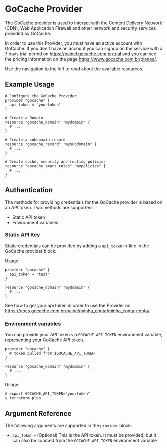 # GoCache Provider

The GoCache provider is used to interact with the Content Delivery Network (CDN), Web Application Firewall and other network and security services provided by GoCache.

In order to use this Provider, you must have an active account with GoCache. If you don't have an account you can signup on the service with a 7 days trial period on https://painel.gocache.com.br/trial and you can see the pricing information on the page https://www.gocache.com.br/planos/.

Use the navigation to the left to read about the available resources.

## Example Usage

```hcl
# Configure the GoCache Provider
provider "gocache" {
  api_token = "yourtoken"
}

# Create a Domain
resource "gocache_domain" "mydomain" {
  # ...
}

# Create a subdomain record
resource "gocache_record" "mysubdomain" {
  # ...
}

# Create cache, security and routing policies
resource "gocache_smart_rules" "mypolicies" {
  # ...
}
```

## Authentication

The methods for providing credentials for the GoCache provider is based on an API token. Two methods are supported:

- Static API token
- Environment variables


### Static API Key

Static credentials can be provided by adding a `api_token` in-line in the GoCache provider block:

Usage:

```hcl
provider "gocache" {
  api_token = "test"
}

resource "gocache_domain" "mydomain" {
  # ...
}
```

See how to get your api token in order to use the Provider on https://docs.gocache.com.br/painel/minha_conta/minha_conta-conta/.


### Environment variables

You can provide your API token via `GOCACHE_API_TOKEN` environment variable, representing your GoCache API token.

```hcl
provider "gocache" {
  # token pulled from $GOCACHE_API_TOKEN
}

resource "gocache_domain" "mydomain" {
  # ...
}
```

Usage:

```
$ export GOCACHE_API_TOKEN="yourtoken"
$ terraform plan
```

## Argument Reference

The following arguments are supported in the `provider` block:

* `api_token` - (Optional) This is the API token. It must be provided, but it can also be sourced from the `GOCACHE_API_TOKEN` environment variable